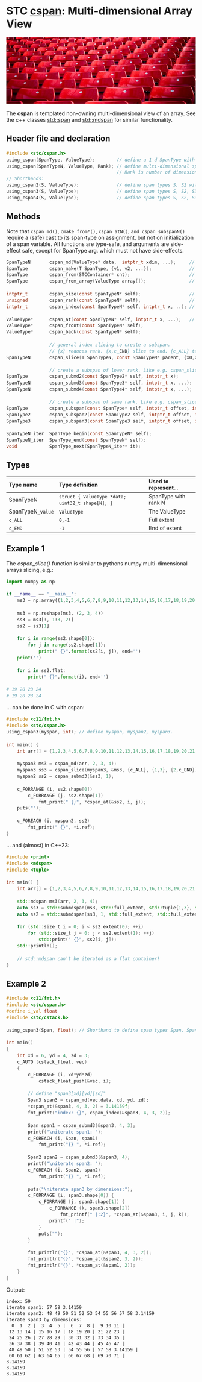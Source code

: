 # STC [cspan](../include/stc/cspan.h): Multi-dimensional Array View
![Array](pics/array.jpg)

The **cspan** is templated non-owning multi-dimensional view of an array. See the c++ classes 
[std::span](https://en.cppreference.com/w/cpp/container/span) and 
[std::mdspan](https://en.cppreference.com/w/cpp/container/mdspan) for similar functionality.

## Header file and declaration

```c
#include <stc/cspan.h>
using_cspan(SpanType, ValueType);        // define a 1-d SpanType with ValueType elements.
using_cspan(SpanTypeN, ValueType, Rank); // define multi-dimensional span with Rank.
                                         // Rank is number of dimensions (max 5)
// Shorthands:
using_cspan2(S, ValueType);              // define span types S, S2 with ranks 1, 2.
using_cspan3(S, ValueType);              // define span types S, S2, S3 with ranks 1, 2, 3.
using_cspan4(S, ValueType);              // define span types S, S2, S3, S4 with ranks 1, 2, 3, 4.
```
## Methods
Note that `cspan_md()`, `cmake_from*()`, `cspan_atN()`, `and cspan_subspanN()` require a (safe) cast to its span-type
on assignment, but not on initialization of a span variable. All functions are type-safe, and arguments are side-effect safe, except for SpanType arg. which must not have side-effects.
```c
SpanTypeN       cspan_md(ValueType* data,  intptr_t xdim, ...);     // create a multi-dimensional cspan
SpanType        cspan_make(T SpanType, {v1, v2, ...});              // make a 1d-dimensional cspan from values
SpanType        cspan_from(STCContainer* cnt);                      // create a 1d cspan from a compatible STC container
SpanType        cspan_from_array(ValueType array[]);                // create a 1d cspan from a C array

intptr_t        cspan_size(const SpanTypeN* self);                  // return number of elements
unsigned        cspan_rank(const SpanTypeN* self);                  // return number of dimensions
intptr_t        cspan_index(const SpanTypeN* self, intptr_t x, ..); // index of element
                
ValueType*      cspan_at(const SpanTypeN* self, intptr_t x, ...);   // at(): num of args specifies rank of input span.
ValueType*      cspan_front(const SpanTypeN* self);
ValueType*      cspan_back(const SpanTypeN* self);

                // general index slicing to create a subspan.
                // {x} reduces rank. {x,c_END} slice to end. {c_ALL} take the full extent.
SpanTypeN       cspan_slice(T SpanTypeN, const SpanTypeM* parent, {x0,x1}, {y0,y1}, ...);
                
                // create a subspan of lower rank. Like e.g. cspan_slice(Span2, &ms3, {x}, {c_ALL}, {c_ALL});
SpanType        cspan_submd2(const SpanType2* self, intptr_t x);        // return a 1d subspan from a 2d span.
SpanTypeN       cspan_submd3(const SpanType3* self, intptr_t x, ...);   // return a 1d or 2d subspan from a 3d span.
SpanTypeN       cspan_submd4(const SpanType4* self, intptr_t x, ...);   // number of args determines rank of output span.

                // create a subspan of same rank. Like e.g. cspan_slice(Span3, &ms3, {off, off+count}, {c_ALL}, {c_ALL});
SpanType        cspan_subspan(const SpanType* self, intptr_t offset, intptr_t count);
SpanType2       cspan_subspan2(const SpanType2 self, intptr_t offset, intptr_t count);
SpanType3       cspan_subspan3(const SpanType3 self, intptr_t offset, intptr_t count);

SpanTypeN_iter  SpanType_begin(const SpanTypeN* self);
SpanTypeN_iter  SpanType_end(const SpanTypeN* self);
void            SpanType_next(SpanTypeN_iter* it);
```
## Types

| Type name         | Type definition                                | Used to represent... |
|:------------------|:-----------------------------------------------|:---------------------|
| SpanTypeN         | `struct { ValueType *data; uint32_t shape[N]; }` | SpanType with rank N |
| SpanTypeN`_value` | `ValueType`                                    | The ValueType        |
| `c_ALL`           | `0,-1`                                         | Full extent          |
| `c_END`           | `-1`                                           | End of extent        |

## Example 1

The *cspan_slice()* function is similar to pythons numpy multi-dimensional arrays slicing, e.g.:
```py
import numpy as np

if __name__ == '__main__':
    ms3 = np.array((1,2,3,4,5,6,7,8,9,10,11,12,13,14,15,16,17,18,19,20,21,22,23,24), int)

    ms3 = np.reshape(ms3, (2, 3, 4))
    ss3 = ms3[:, 1:3, 2:]
    ss2 = ss3[1]

    for i in range(ss2.shape[0]):
        for j in range(ss2.shape[1]):
            print(" {}".format(ss2[i, j]), end='')
    print('')

    for i in ss2.flat:
        print(" {}".format(i), end='')

# 19 20 23 24
# 19 20 23 24
```
... can be done in C with cspan:
```c
#include <c11/fmt.h>
#include <stc/cspan.h>
using_cspan3(myspan, int); // define myspan, myspan2, myspan3.

int main() {
    int arr[] = {1,2,3,4,5,6,7,8,9,10,11,12,13,14,15,16,17,18,19,20,21,22,23,24};

    myspan3 ms3 = cspan_md(arr, 2, 3, 4);
    myspan3 ss3 = cspan_slice(myspan3, &ms3, {c_ALL}, {1,3}, {2,c_END});
    myspan2 ss2 = cspan_submd3(&ss3, 1);

    c_FORRANGE (i, ss2.shape[0])
        c_FORRANGE (j, ss2.shape[1])
            fmt_print(" {}", *cspan_at(&ss2, i, j));
    puts("");

    c_FOREACH (i, myspan2, ss2)
        fmt_print(" {}", *i.ref);
}
```
... and (almost) in C++23:
```c++
#include <print>
#include <mdspan>
#include <tuple>

int main() {
    int arr[] = {1,2,3,4,5,6,7,8,9,10,11,12,13,14,15,16,17,18,19,20,21,22,23,24};

    std::mdspan ms3(arr, 2, 3, 4);
    auto ss3 = std::submdspan(ms3, std::full_extent, std::tuple{1,3}, std::tuple{2,4});
    auto ss2 = std::submdspan(ss3, 1, std::full_extent, std::full_extent);

    for (std::size_t i = 0; i < ss2.extent(0); ++i)
        for (std::size_t j = 0; j < ss2.extent(1); ++j)
            std::print(" {}", ss2[i, j]);
    std::println();

    // std::mdspan can't be iterated as a flat container!
}
```
## Example 2
```c
#include <c11/fmt.h>
#include <stc/cspan.h>
#define i_val float
#include <stc/cstack.h>

using_cspan3(Span, float); // Shorthand to define span types Span, Span2, and Span3.

int main()
{
    int xd = 6, yd = 4, zd = 3;
    c_AUTO (cstack_float, vec)
    {
        c_FORRANGE (i, xd*yd*zd)
            cstack_float_push(&vec, i);

        // define "span3[xd][yd][zd]"
        Span3 span3 = cspan_md(vec.data, xd, yd, zd);
        *cspan_at(&span3, 4, 3, 2) = 3.14159f;
        fmt_print("index: {}", cspan_index(&span3, 4, 3, 2));

        Span span1 = cspan_submd3(&span3, 4, 3);
        printf("\niterate span1: ");
        c_FOREACH (i, Span, span1)
            fmt_print("{} ", *i.ref);

        Span2 span2 = cspan_submd3(&span3, 4);
        printf("\niterate span2: ");
        c_FOREACH (i, Span2, span2)
            fmt_print("{} ", *i.ref);

        puts("\niterate span3 by dimensions:");
        c_FORRANGE (i, span3.shape[0]) {
            c_FORRANGE (j, span3.shape[1]) {
                c_FORRANGE (k, span3.shape[2])
                    fmt_printf(" {:2}", *cspan_at(&span3, i, j, k));
                printf(" |");
            }
            puts("");
        }

        fmt_println("{}", *cspan_at(&span3, 4, 3, 2));
        fmt_println("{}", *cspan_at(&span2, 3, 2));
        fmt_println("{}", *cspan_at(&span1, 2));
    }
}
```
Output:
```
index: 59
iterate span1: 57 58 3.14159 
iterate span2: 48 49 50 51 52 53 54 55 56 57 58 3.14159 
iterate span3 by dimensions:
  0  1  2 |  3  4  5 |  6  7  8 |  9 10 11 |
 12 13 14 | 15 16 17 | 18 19 20 | 21 22 23 |
 24 25 26 | 27 28 29 | 30 31 32 | 33 34 35 |
 36 37 38 | 39 40 41 | 42 43 44 | 45 46 47 |
 48 49 50 | 51 52 53 | 54 55 56 | 57 58 3.14159 |
 60 61 62 | 63 64 65 | 66 67 68 | 69 70 71 |
3.14159
3.14159
3.14159
```
